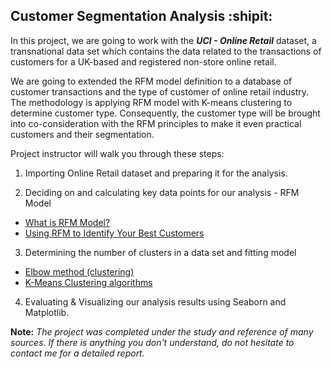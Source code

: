 ## Customer Segmentation Analysis :shipit:

In this project, we are going to work with the **_UCI - Online Retail_** dataset, a transnational data set which contains the data related to the transactions of customers for a UK-based and registered non-store online retail.

We are going to extended the RFM model definition to a database of customer transactions and the type of customer of online retail industry. The methodology is applying RFM model with K-means clustering to determine customer type. Consequently, the customer type will be brought into co-consideration with the RFM principles to make it even practical customers and their segmentation.

Project instructor will walk you through these steps:

1. Importing Online Retail dataset and preparing it for the analysis.

2. Deciding on and calculating key data points for our analysis - RFM Model
- [What is RFM Model?](https://en.wikipedia.org/wiki/RFM_(market_research) "RFM - Market Reseach")
- [Using RFM to Identify Your Best Customers](https://www.eightleaves.com/2011/01/using-rfm-to-identify-your-best-customers/ "Using RFM to Identify Your Best Customers")
3. Determining the number of clusters in a data set and fitting model
- [Elbow method (clustering)](https://en.wikipedia.org/wiki/Elbow_method_(clustering))
- [K-Means Clustering algorithms](https://en.wikipedia.org/wiki/K-means_clustering)

4. Evaluating & Visualizing our analysis results using Seaborn and Matplotlib.

 **Note:**
*The project was completed under the study and reference of many sources. If there is anything you don't understand, do not hesitate to contact me for a detailed report.*

